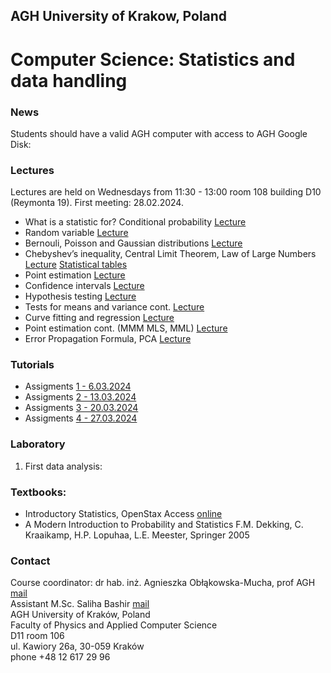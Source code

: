 ## AGH University of Krakow, Poland
# Computer Science: Statistics and data handling

### News
Students should have a valid AGH computer with access to AGH Google Disk:

### Lectures
Lectures are held on Wednesdays from	11:30 - 13:00 room 108 building D10 (Reymonta 19). First meeting: 28.02.2024.
- What is a statistic for? Conditional probability [Lecture](/FILES/stat_CS_1.pdf)
- Random variable [Lecture](/FILES/stat_CS_2.pdf) 
- Bernouli, Poisson and Gaussian distributions [Lecture](/FILES/stat_CS_3.pdf)
- Chebyshev’s inequality, Central Limit Theorem, Law of Large Numbers  [Lecture](/FILES/stat_CS_4.pdf)  [Statistical tables](/FILES/StatistialTables.pdf) 
- Point estimation  [Lecture](/FILES/stat_CS_5.pdf)
- Confidence intervals  [Lecture](/FILES/stat_8.pdf)
- Hypothesis testing  [Lecture](/FILES/stat_9.pdf)
- Tests for means and variance cont. [Lecture](/FILES/stat_10.pdf)
- Curve fitting and regression   [Lecture](/FILES/stat_12.pdf)
- Point estimation cont. (MMM MLS, MML) [Lecture](/FILES/stat_11.pdf)
- Error Propagation Formula, PCA [Lecture](/FILES/corr_PCA.pdf)

### Tutorials
- Assigments [1 - 6.03.2024](/FILES/tutorial1-CS.pdf)
- Assigments [2 - 13.03.2024](/FILES/tutorial2-CS.pdf)
- Assigments [3 - 20.03.2024](/FILES/tutorial3-CS.pdf)
- Assigments [4 - 27.03.2024](/FILES/tutorial4-CS.pdf)

### Laboratory
1. First data analysis: 

### Textbooks: 
- Introductory Statistics, OpenStax Access [online](https://openstax.org/details/introductory-statistics)
- A Modern Introduction to Probability and Statistics F.M. Dekking, C. Kraaikamp, H.P. Lopuhaa, L.E. Meester, Springer 2005


### Contact 
Course coordinator: dr hab. inż. Agnieszka Obłąkowska-Mucha, prof AGH  [mail](amucha@agh.edu.pl)  <br>
Assistant M.Sc. Saliha Bashir [mail](bashir@agh.edu.pl)  <br>
AGH University of Kraków, Poland <br>
Faculty of Physics and Applied Computer Science <br>
D11 room 106 <br>
ul. Kawiory 26a, 30-059 Kraków <br>
phone +48 12 617 29 96 <br>
